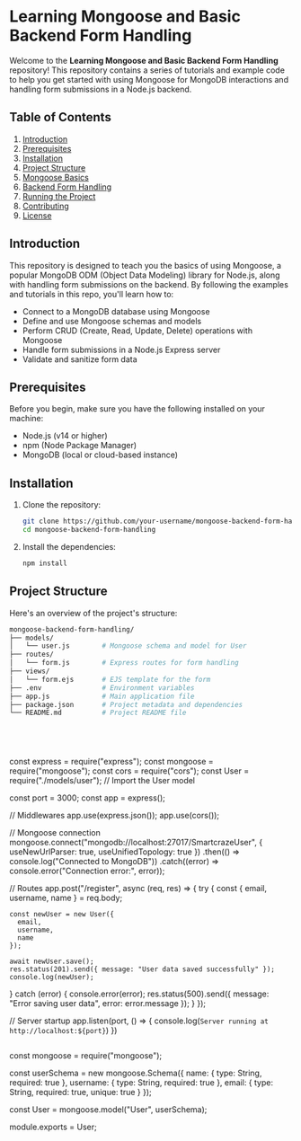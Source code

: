 # Learning Mongoose and Basic Backend Form Handling

Welcome to the **Learning Mongoose and Basic Backend Form Handling** repository! This repository contains a series of tutorials and example code to help you get started with using Mongoose for MongoDB interactions and handling form submissions in a Node.js backend.

## Table of Contents

1. [Introduction](#introduction)
2. [Prerequisites](#prerequisites)
3. [Installation](#installation)
4. [Project Structure](#project-structure)
5. [Mongoose Basics](#mongoose-basics)
6. [Backend Form Handling](#backend-form-handling)
7. [Running the Project](#running-the-project)
8. [Contributing](#contributing)
9. [License](#license)

## Introduction

This repository is designed to teach you the basics of using Mongoose, a popular MongoDB ODM (Object Data Modeling) library for Node.js, along with handling form submissions on the backend. By following the examples and tutorials in this repo, you'll learn how to:

- Connect to a MongoDB database using Mongoose
- Define and use Mongoose schemas and models
- Perform CRUD (Create, Read, Update, Delete) operations with Mongoose
- Handle form submissions in a Node.js Express server
- Validate and sanitize form data

## Prerequisites

Before you begin, make sure you have the following installed on your machine:

- Node.js (v14 or higher)
- npm (Node Package Manager)
- MongoDB (local or cloud-based instance)

## Installation

1. Clone the repository:

    ```bash
    git clone https://github.com/your-username/mongoose-backend-form-handling.git
    cd mongoose-backend-form-handling
    ```

2. Install the dependencies:

    ```bash
    npm install
    ```

## Project Structure

Here's an overview of the project's structure:

```bash
mongoose-backend-form-handling/
├── models/
│   └── user.js        # Mongoose schema and model for User
├── routes/
│   └── form.js        # Express routes for form handling
├── views/
│   └── form.ejs       # EJS template for the form
├── .env               # Environment variables
├── app.js             # Main application file
├── package.json       # Project metadata and dependencies
└── README.md          # Project README file






```
const express = require("express");
const mongoose = require("mongoose");
const cors = require("cors");
const User = require("./models/user"); // Import the User model

const port = 3000;
const app = express();

// Middlewares
app.use(express.json());
app.use(cors());

// Mongoose connection
mongoose.connect("mongodb://localhost:27017/SmartcrazeUser", {
  useNewUrlParser: true,
  useUnifiedTopology: true
})
.then(() => console.log("Connected to MongoDB"))
.catch((error) => console.error("Connection error:", error));

// Routes
app.post("/register", async (req, res) => {
  try {
    const { email, username, name } = req.body;

    const newUser = new User({
      email,
      username,
      name
    });

    await newUser.save();
    res.status(201).send({ message: "User data saved successfully" });
    console.log(newUser);
  } catch (error) {
    console.error(error);
    res.status(500).send({ message: "Error saving user data", error: error.message });
  }
});

// Server startup
app.listen(port, () => {
  console.log(`Server running at http://localhost:${port}`)
})



```
```
const mongoose = require("mongoose");

const userSchema = new mongoose.Schema({
  name: {
    type: String,
    required: true
  },
  username: {
    type: String,
    required: true
  },
  email: {
    type: String,
    required: true,
    unique: true
  }
});

const User = mongoose.model("User", userSchema);

module.exports = User;


```
